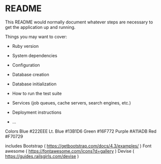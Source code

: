 # README

This README would normally document whatever steps are necessary to get the
application up and running.

Things you may want to cover:

* Ruby version

* System dependencies

* Configuration

* Database creation

* Database initialization

* How to run the test suite

* Services (job queues, cache servers, search engines, etc.)

* Deployment instructions

* ...


Colors
Blue      #222EEE
Lt. Blue  #13B1D6
Green     #16F772
Purple    #A11ADB
Red       #F70729

includes
Bootstrap ( https://getbootstrap.com/docs/4.3/examples/ )
Font awesome ( https://fontawesome.com/icons?d=gallery )
Devise ( https://guides.railsgirls.com/devise )
